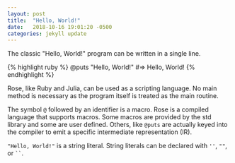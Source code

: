 ```yaml
---
layout: post
title:  "Hello, World!"
date:   2018-10-16 19:01:20 -0500
categories: jekyll update
---
```

The classic "Hello, World!" program can be written in a single line.

{% highlight ruby %}
    @puts "Hello, World!"   #=> Hello, World!
{% endhighlight %}

Rose, like Ruby and Julia, can be used as a scripting language. No main method is necessary as the program itself is treated as the main routine.

The symbol `@` followed by an identifier is a macro. Rose is a compiled language that supports macros. Some macros are provided by the std library and some are user defined. Others, like `@puts` are actually keyed into the compiler to emit a specific intermediate representation (IR).

`"Hello, World!"` is a string literal. String literals can be declared with `''`, `""`, or ``` `` ```.

